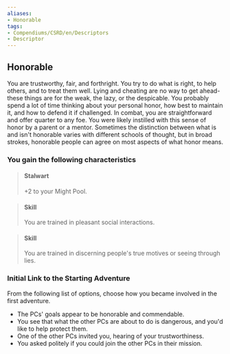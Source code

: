 ```yaml
---
aliases:
- Honorable
tags:
- Compendiums/CSRD/en/Descriptors
- Descriptor
---
```


## Honorable  
You are trustworthy, fair, and forthright. You try to do what is right, to help others, and to treat them well. Lying and cheating are no way to get ahead-these things are for the weak, the lazy, or the despicable. You probably spend a lot of time thinking about your personal honor, how best to maintain it, and how to defend it if challenged. In combat, you are straightforward and offer quarter to any foe.
You were likely instilled with this sense of honor by a parent or a mentor. Sometimes the distinction between what is and isn't honorable varies with different schools of thought, but in broad strokes, honorable people can agree on most aspects of what honor means.
### You gain the following characteristics  
> #### Stalwart
> +2 to your Might Pool.  

> #### Skill
> You are trained in pleasant social interactions.  

> #### Skill
> You are trained in discerning people's true motives or seeing through lies.  

### Initial Link to the Starting Adventure  
From the following list of options, choose how you became involved in the first adventure.  
- The PCs' goals appear to be honorable and commendable.  
- You see that what the other PCs are about to do is dangerous, and you'd like to help protect them.  
- One of the other PCs invited you, hearing of your trustworthiness.  
- You asked politely if you could join the other PCs in their mission.  